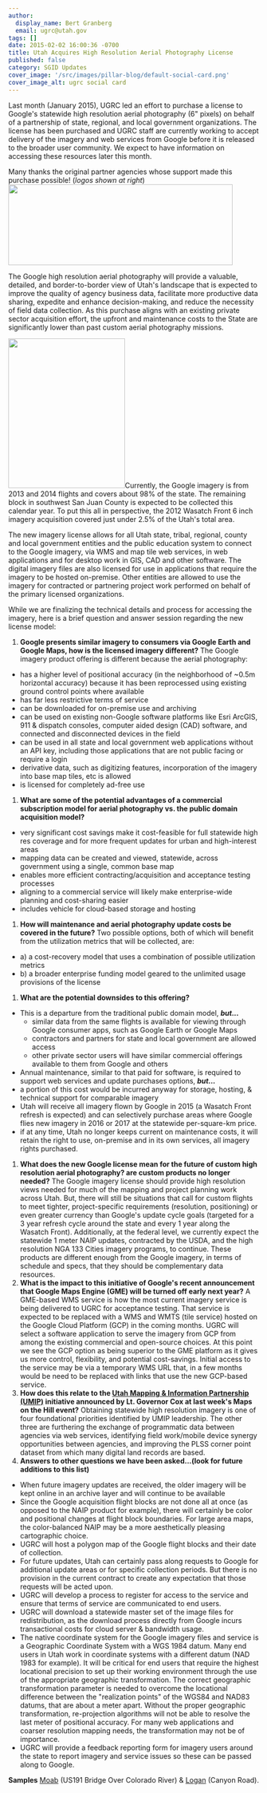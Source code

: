 ```yaml
---
author:
  display_name: Bert Granberg
  email: ugrc@utah.gov
tags: []
date: 2015-02-02 16:00:36 -0700
title: Utah Acquires High Resolution Aerial Photography License
published: false
category: SGID Updates
cover_image: '/src/images/pillar-blog/default-social-card.png'
cover_image_alt: ugrc social card
---
```


<p>Last month (January 2015), UGRC led an effort to purchase a license to Google's statewide high resolution aerial photography (6" pixels) on behalf of a partnership of state, regional, and local government organizations. The license has been purchased and UGRC staff are currently working to accept delivery of the imagery and web services from Google before it is released to the broader user community. We expect to have information on accessing these resources later this month.</p>
<p>Many thanks the original partner agencies whose support made this purchase possible! (<em>logos shown at right</em>)<br />
<a href="/images/404.png"><img src="/images/404.png" alt="" title="Google Imagery Acquisition partner Agencies" width="450" height="162" class="inline-text-right" loading="lazy" /></a></p>
<p>The Google high resolution aerial photography will provide a valuable, detailed, and border-to-border view of Utah's landscape that is expected to improve the quality of agency business data, facilitate more productive data sharing, expedite and enhance decision-making, and reduce the necessity of field data collection. As this purchase aligns with an existing private sector acquisition effort, the upfront and maintenance costs to the State are significantly lower than past custom aerial photography missions.</p>
<p><a href="/images/404.png"><img src="/images/404.png" alt="" title="Six Inch 2012 vs Google License" width="234" height="300" class="inline-text-left" loading="lazy" /></a>Currently, the Google imagery is from 2013 and 2014 flights and covers about 98% of the state. The remaining block in southwest San Juan County is expected to be collected this calendar year. To put this all in perspective, the 2012 Wasatch Front 6 inch imagery acquisition covered just under 2.5% of the Utah's total area.</p>
<p>The new imagery license allows for all Utah state, tribal, regional, county and local government entities and the public education system to connect to the Google imagery, via WMS and map tile web services, in web applications and for desktop work in GIS, CAD and other software. The digital imagery files are also licensed for use in applications that require the imagery to be hosted on-premise. Other entities are allowed to use the imagery for contracted or partnering project work performed on behalf of the primary licensed organizations.</p>
<p>While we are finalizing the technical details and process for accessing the imagery, here is a brief question and answer session regarding the new license model:</p>

1. **Google presents similar imagery to consumers via Google Earth and Google Maps, how is the licensed imagery different?**
   The Google imagery product offering is different because the aerial photography:

- has a higher level of positional accuracy (in the neighborhood of ~0.5m horizontal accuracy) because it has been reprocessed using existing ground control points where available
- has far less restrictive terms of service
- can be downloaded for on-premise use and archiving
- can be used on existing non-Google software platforms like Esri ArcGIS, 911 & dispatch consoles, computer aided design (CAD) software, and connected and disconnected devices in the field
- can be used in all state and local government web applications without an API key, including those applications that are not public facing or require a login
- derivative data, such as digitizing features, incorporation of the imagery into base map tiles, etc is allowed
- is licensed for completely ad-free use

1. **What are some of the potential advantages of a commercial subscription model for aerial photography vs. the public domain acquisition model?**

- very significant cost savings make it cost-feasible for full statewide high res coverage and for more frequent updates for urban and high-interest areas
- mapping data can be created and viewed, statewide, across government using a single, common base map
- enables more efficient contracting/acquisition and acceptance testing processes
- aligning to a commercial service will likely make enterprise-wide planning and cost-sharing easier
- includes vehicle for cloud-based storage and hosting

1. **How will maintenance and aerial photography update costs be covered in the future?**
   Two possible options, both of which will benefit from the utilization metrics that will be collected, are:

- a) a cost-recovery model that uses a combination of possible utilization metrics
- b) a broader enterprise funding model geared to the unlimited usage provisions of the license

1. **What are the potential downsides to this offering?**

- This is a departure from the traditional public domain model, <strong><em>but...</em></strong>
  - similar data from the same flights is available for viewing through Google consumer apps, such as Google Earth or Google Maps
  - contractors and partners for state and local government are allowed access
  - other private sector users will have similar commercial offerings available to them from Google and others
- Annual maintenance, similar to that paid for software, is required to support web services and update purchases options, <strong><em>but...</em></strong>
- a portion of this cost would be incurred anyway for storage, hosting, & technical support for comparable imagery
- Utah will receive all imagery flown by Google in 2015 (a Wasatch Front refresh is expected) and can selectively purchase areas where Google flies new imagery in 2016 or 2017 at the statewide per-square-km price.
- if at any time, Utah no longer keeps current on maintenance costs, it will retain the right to use, on-premise and in its own services, all imagery rights purchased.

1. **What does the new Google license mean for the future of custom high resolution aerial photography? are custom products no longer needed?**
   The Google imagery license should provide high resolution views needed for much of the mapping and project planning work across Utah. But, there will still be situations that call for custom flights to meet tighter, project-specific requirements (resolution, positioning) or even greater currency than Google's update cycle goals (targeted for a 3 year refresh cycle around the state and every 1 year along the Wasatch Front). Additionally, at the federal level, we currently expect the statewide 1 meter NAIP updates, contracted by the USDA, and the high resolution NGA 133 Cities imagery programs, to continue. These products are different enough from the Google imagery, in terms of schedule and specs, that they should be complementary data resources.
1. **What is the impact to this initiative of Google's recent announcement that Google Maps Engine (GME) will be turned off early next year?**
   A GME-based WMS service is how the most current imagery service is being delivered to UGRC for acceptance testing. That service is expected to be replaced with a WMS and WMTS (tile service) hosted on the Google Cloud Platform (GCP) in the coming months. UGRC will select a software application to serve the imagery from GCP from among the existing commercial and open-source choices. At this point we see the GCP option as being superior to the GME platform as it gives us more control, flexibility, and potential cost-savings. Initial access to the service may be via a temporary WMS URL that, in a few months would be need to be replaced with links that use the new GCP-based service.
1. **How does this relate to the <a href="https://drive.google.com/file/d/1Dwmmvkz7lMwoVQ-RtoG4hyed0lL-h6XI">Utah Mapping & Information Partnership (UMIP)</a> initiative announced by Lt. Governor Cox at last week's Maps on the Hill event?**
   Obtaining statewide high resolution imagery is one of four foundational priorities identified by UMIP leadership. The other three are furthering the exchange of programmatic data between agencies via web services, identifying field work/mobile device synergy opportunities between agencies, and improving the PLSS corner point dataset from which many digital land records are based.
1. **Answers to other questions we have been asked...(look for future additions to this list)**

- When future imagery updates are received, the older imagery will be kept online in an archive layer and will continue to be available
- Since the Google acquisition flight blocks are not done all at once (as opposed to the NAIP product for example), there will certainly be color and positional changes at flight block boundaries. For large area maps, the color-balanced NAIP may be a more aesthetically pleasing cartographic choice.
- UGRC will host a polygon map of the Google flight blocks and their date of collection.
- For future updates, Utah can certainly pass along requests to Google for additional update areas or for specific collection periods. But there is no provision in the current contract to create any expectation that those requests will be acted upon.
- UGRC will develop a process to register for access to the service and ensure that terms of service are communicated to end users.
- UGRC will download a statewide master set of the image files for redistribution, as the download process directly from Google incurs transactional costs for cloud server & bandwidth usage.
- The native coordinate system for the Google imagery files and service is a Geographic Coordinate System with a WGS 1984 datum. Many end users in Utah work in coordinate systems with a different datum (NAD 1983 for example). It will be critical for end users that require the highest locational precision to set up their working environment through the use of the appropriate geographic transformation. The correct geographic transformation parameter is needed to overcome the locational difference between the "realization points" of the WGS84 and NAD83 datums, that are about a meter apart. Without the proper geographic transformation, re-projection algorithms will not be able to resolve the last meter of positional accuracy. For many web applications and coarser resolution mapping needs, the transformation may not be of importance.
- UGRC will provide a feedback reporting form for imagery users around the state to report imagery and service issues so these can be passed along to Google.

**Samples**
<a href="/images/404.png">Moab</a> (US191 Bridge Over Colorado River) & <a href="../../images/pillar-blog/2015-02-02-utah-acquires-high-resolution-aerial-photography-license/logansample.png">Logan</a> (Canyon Road).
